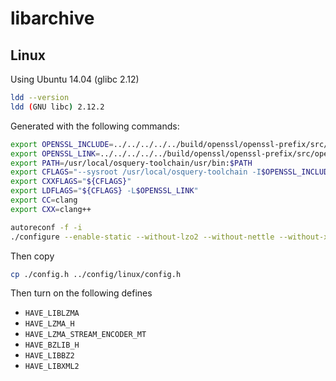 # libarchive

## Linux

Using Ubuntu 14.04 (glibc 2.12)

```sh
ldd --version
ldd (GNU libc) 2.12.2
```

Generated with the following commands:

```sh
export OPENSSL_INCLUDE=../../../../../build/openssl/openssl-prefix/src/openssl/include
export OPENSSL_LINK=../../../../../build/openssl/openssl-prefix/src/openssl
export PATH=/usr/local/osquery-toolchain/usr/bin:$PATH
export CFLAGS="--sysroot /usr/local/osquery-toolchain -I$OPENSSL_INCLUDE"
export CXXFLAGS="${CFLAGS}"
export LDFLAGS="${CFLAGS} -L$OPENSSL_LINK"
export CC=clang
export CXX=clang++

autoreconf -f -i
./configure --enable-static --without-lzo2 --without-nettle --without-xml2 --with-openssl --with-expat --enable-static
```

Then copy

```sh
cp ./config.h ../config/linux/config.h
```

Then turn on the following defines

- `HAVE_LIBLZMA`
- `HAVE_LZMA_H`
- `HAVE_LZMA_STREAM_ENCODER_MT`
- `HAVE_BZLIB_H`
- `HAVE_LIBBZ2`
- `HAVE_LIBXML2`
